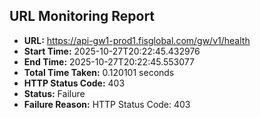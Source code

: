 ## URL Monitoring Report

- **URL:** https://api-gw1-prod1.fisglobal.com/gw/v1/health
- **Start Time:** 2025-10-27T20:22:45.432976
- **End Time:** 2025-10-27T20:22:45.553077
- **Total Time Taken:** 0.120101 seconds
- **HTTP Status Code:** 403
- **Status:** Failure
- **Failure Reason:** HTTP Status Code: 403
